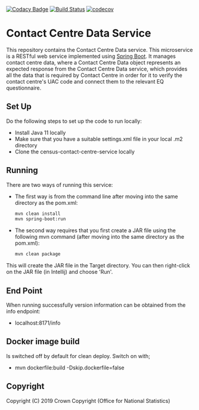 [![Codacy Badge](https://api.codacy.com/project/badge/Grade/3ba6416fd11d41fdaf281e7dab6042dc)](https://www.codacy.com/app/philwhiles/census-contact-centre-service?utm_source=github.com&amp;utm_medium=referral&amp;utm_content=ONSdigital/census-contact-centre-service&amp;utm_campaign=Badge_Grade)
[![Build Status](https://travis-ci.com/ONSdigital/census-contact-centre-service.svg?branch=master)](https://travis-ci.com/ONSdigital/census-contact-centre-service)
[![codecov](https://codecov.io/gh/ONSdigital/census-contact-centre-service/branch/master/graph/badge.svg)](https://codecov.io/gh/ONSdigital/census-contact-centre-service)

# Contact Centre Data Service

This repository contains the Contact Centre Data service. This microservice is a RESTful web service implemented using [Spring Boot](http://projects.spring.io/spring-boot/). It manages contact centre data, where a Contact Centre Data object represents an expected response from the Contact Centre Data service, which provides all the data that is required by Contact Centre in order for it to verify the contact centre's UAC code and connect them to the relevant EQ questionnaire.

## Set Up
Do the following steps to set up the code to run locally:
* Install Java 11 locally
* Make sure that you have a suitable settings.xml file in your local .m2 directory
* Clone the census-contact-centre-service locally

## Running
There are two ways of running this service:

* The first way is from the command line after moving into the same directory as the pom.xml:
    ```bash
    mvn clean install
    mvn spring-boot:run
    ```
* The second way requires that you first create a JAR file using the following mvn command (after moving into the same directory as the pom.xml):
    ```bash
    mvn clean package
    ```
This will create the JAR file in the Target directory. You can then right-click on the JAR file (in Intellij) and choose 'Run'.

## End Point

When running successfully version information can be obtained from the info endpoint:
    
* localhost:8171/info
    
## Docker image build

Is switched off by default for clean deploy. Switch on with;

* mvn dockerfile:build -Dskip.dockerfile=false

    
## Copyright
Copyright (C) 2019 Crown Copyright (Office for National Statistics)
